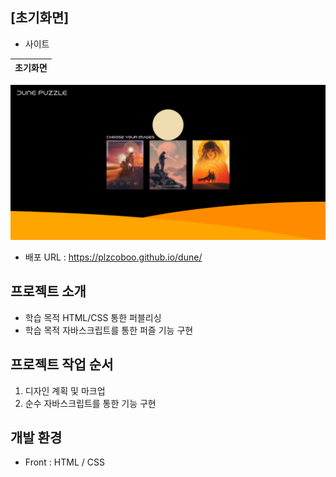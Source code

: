 ## [초기화면]
- 사이트

| 초기화면 |
|----------|
<img src="./main.png">

- 배포 URL : https://plzcoboo.github.io/dune/

## 프로젝트 소개

- 학습 목적 HTML/CSS 통한 퍼블리싱 
- 학습 목적 자바스크립트를 통한 퍼즐 기능 구현


## 프로젝트 작업 순서
1. 디자인 계획 및 마크업
2. 순수 자바스크립트를 통한 기능 구현

## 개발 환경
- Front : HTML / CSS
